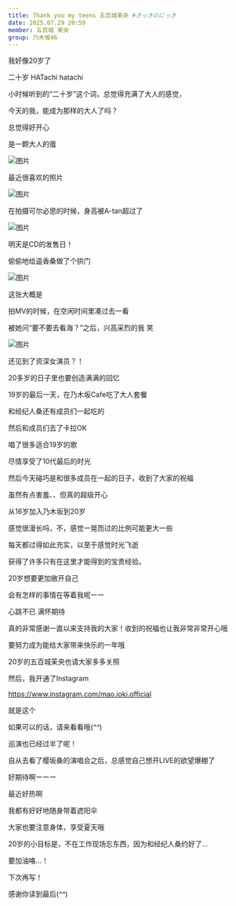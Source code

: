 ```yaml
---
title: Thank you my teens 五百城茉央 #きっきのにっき
date: 2025.07.29 20:59
member: 五百城 茉央
group: 乃木坂46
---
```



我好像20岁了


二十岁 HATachi hatachi


小时候听到的“二十岁”这个词，总觉得充满了大人的感觉，

今天的我，能成为那样的大人了吗？




总觉得好开心

是一颗大人的蛋

![图片](https://www.nogizaka46.com/files/46/diary/n46/MEMBER/moblog/202507/mobFkpXbw.jpg)



最近很喜欢的照片


![图片](https://www.nogizaka46.com/files/46/diary/n46/MEMBER/moblog/202507/mobLQfLzl.jpg)

在拍摄可尔必思的时候，身高被A-tan超过了


![图片](https://www.nogizaka46.com/files/46/diary/n46/MEMBER/moblog/202507/mobEPmjJx.jpg)

明天是CD的发售日！

偷偷地给遥香桑做了个拱门


![图片](https://www.nogizaka46.com/files/46/diary/n46/MEMBER/moblog/202507/mob8nGTaL.jpg)

这张大概是

拍MV的时候，在空闲时间里凑过去一看

被她问“要不要去看海？”之后，兴高采烈的我 笑


![图片](https://www.nogizaka46.com/files/46/diary/n46/MEMBER/moblog/202507/mobayvaYT.jpg)

还见到了资深女演员？！



20多岁的日子里也要创造满满的回忆



19岁的最后一天，在乃木坂Cafe吃了大人套餐

和经纪人桑还有成员们一起吃的

然后和成员们去了卡拉OK

唱了很多适合19岁的歌

尽情享受了10代最后的时光

然后今天碰巧是和很多成员在一起的日子，收到了大家的祝福

虽然有点害羞、、但真的超级开心


从16岁加入乃木坂到20岁

感觉很漫长吗，不，感觉一晃而过的比例可能更大一些

每天都过得如此充实，以至于感觉时光飞逝

获得了许多只有在这里才能得到的宝贵经验。



20岁想要更加敞开自己

会有怎样的事情在等着我呢ーー

心跳不已 满怀期待

真的非常感谢一直以来支持我的大家！收到的祝福也让我非常非常开心哦

要努力成为能给大家带来快乐的一年哦

20岁的五百城茉央也请大家多多关照








然后，我开通了Instagram


https://www.instagram.com/mao.ioki.official


就是这个

如果可以的话，请来看看哦(*^^*)



巡演也已经过半了呢！

自从去看了樱坂桑的演唱会之后，总感觉自己想开LIVE的欲望爆棚了

好期待啊ーーー


最近好热啊

我都有好好地随身带着遮阳伞

大家也要注意身体，享受夏天哦


20岁的小目标是，不在工作现场忘东西，因为和经纪人桑约好了…

要加油咯…！



下次再写！

感谢你读到最后(*^^*)


